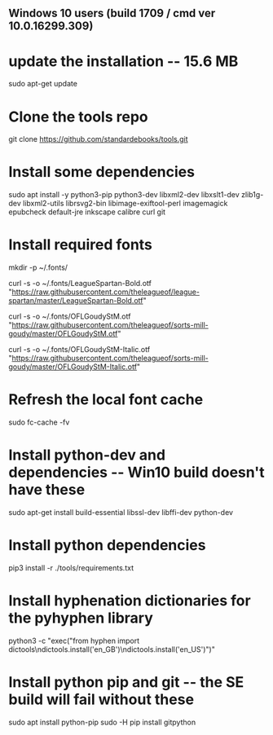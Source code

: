 ## Windows 10 users (build 1709 / cmd ver 10.0.16299.309)

# update the installation -- 15.6 MB
sudo apt-get update

# Clone the tools repo
git clone https://github.com/standardebooks/tools.git

# Install some dependencies
sudo apt install -y python3-pip python3-dev libxml2-dev libxslt1-dev zlib1g-dev libxml2-utils librsvg2-bin libimage-exiftool-perl imagemagick epubcheck default-jre inkscape calibre curl git

# Install required fonts
mkdir -p ~/.fonts/

curl -s -o ~/.fonts/LeagueSpartan-Bold.otf "https://raw.githubusercontent.com/theleagueof/league-spartan/master/LeagueSpartan-Bold.otf"

curl -s -o ~/.fonts/OFLGoudyStM.otf "https://raw.githubusercontent.com/theleagueof/sorts-mill-goudy/master/OFLGoudyStM.otf"

curl -s -o ~/.fonts/OFLGoudyStM-Italic.otf "https://raw.githubusercontent.com/theleagueof/sorts-mill-goudy/master/OFLGoudyStM-Italic.otf"

# Refresh the local font cache
sudo fc-cache -fv

# Install python-dev and dependencies -- Win10 build doesn't have these
sudo apt-get install build-essential libssl-dev libffi-dev python-dev
    
# Install python dependencies
pip3 install -r ./tools/requirements.txt

# Install hyphenation dictionaries for the pyhyphen library
python3 -c "exec(\"from hyphen import dictools\\ndictools.install('en_GB')\\ndictools.install('en_US')\")"

# Install python pip and git -- the SE build will fail without these
sudo apt install python-pip
sudo -H pip install gitpython
    
```
